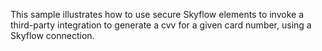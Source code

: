 This sample illustrates how to use secure Skyflow elements to invoke a third-party integration to generate a cvv for a given card number, using a Skyflow connection.